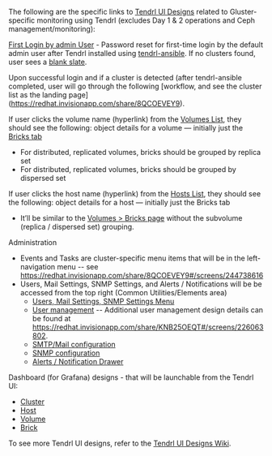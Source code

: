 The following are the specific links to [Tendrl UI Designs](https://github.com/Tendrl/documentation/wiki/Tendrl-UI-designs) related to Gluster-specific monitoring using Tendrl (excludes Day 1 & 2 operations and Ceph management/monitoring):

[First Login by admin User](https://redhat.invisionapp.com/share/6T900V2ZX) - Password reset for first-time login by the default admin user after Tendrl installed using [tendrl-ansible](https://github.com/Tendrl/tendrl-ansible).  If no clusters found, user sees a [blank slate](https://redhat.invisionapp.com/share/6T900V2ZX#/screens/198042644). 

Upon successful login and if a cluster is detected (after tendrl-ansible completed, user will go through the following [workflow, and see the cluster list as the landing page] (https://redhat.invisionapp.com/share/8QCOEVEY9).

If user clicks the volume name (hyperlink) from the [Volumes List](https://redhat.invisionapp.com/share/8QCOEVEY9#/screens/244738623), they should see the following:
object details for a volume — initially just the [Bricks tab](https://redhat.invisionapp.com/share/XMAOW3UC5#/screens/221662357)
* For distributed, replicated volumes, bricks should be grouped by replica set
* For distributed, replicated volumes, bricks should be grouped by dispersed set

If user clicks the host name (hyperlink) from the [Hosts List](https://redhat.invisionapp.com/share/8QCOEVEY9#/screens/244738620), they should see the following:
object details for a host — initially just the Bricks tab
* It’ll be similar to the [Volumes > Bricks page](https://redhat.invisionapp.com/share/XMAOW3UC5#/screens/221662357) without the subvolume (replica / dispersed set) grouping.

Administration
* Events and Tasks are cluster-specific menu items that will be in the left-navigation menu --
 see https://redhat.invisionapp.com/share/8QCOEVEY9#/screens/244738616
* Users, Mail Settings, SNMP Settings, and Alerts / Notifications will be be accessed from the top right (Common Utilities/Elements area)
    * [Users, Mail Settings, SNMP Settings Menu](https://redhat.invisionapp.com/share/8QCOEVEY9#/screens/244738612)
    * [User management](https://redhat.invisionapp.com/share/8QCOEVEY9#/screens/244738633) -- Additional user management design details can be found at https://redhat.invisionapp.com/share/KNB25OEQT#/screens/226063802.
    * [SMTP/Mail configuration](https://redhat.invisionapp.com/share/8QCOEVEY9#/screens/244738631)
    * [SNMP configuration](https://redhat.invisionapp.com/share/8QCOEVEY9#/screens/244738632)
    * [Alerts / Notification Drawer](https://redhat.invisionapp.com/share/8QCOEVEY9#/screens/244738613)

Dashboard (for Grafana) designs - that will be launchable from the Tendrl UI:
* [Cluster](https://github.com/Tendrl/specifications/issues/222)
* [Host](https://github.com/Tendrl/specifications/issues/223)
* [Volume](https://github.com/Tendrl/specifications/issues/224)
* [Brick](https://github.com/Tendrl/specifications/issues/230)


To see more Tendrl UI designs, refer to the [Tendrl UI Designs Wiki](https://github.com/Tendrl/documentation/wiki/Tendrl-UI-designs).

